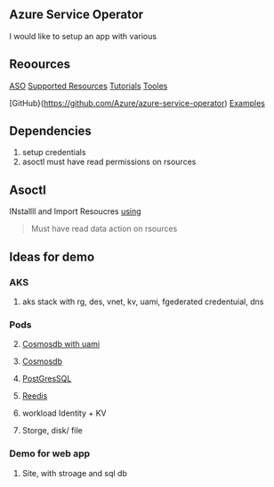 ## Azure Service Operator

I would like to setup an app with various 

## Reoources
[ASO](https://azure.github.io/azure-service-operator/)
[Supported Resources](https://azure.github.io/azure-service-operator/reference/)
[Tutorials](https://azure.github.io/azure-service-operator/tutorials/)
[Tooles](https://azure.github.io/azure-service-operator/tools/)

[GitHub}(https://github.com/Azure/azure-service-operator)
[Examples](https://github.com/Azure/azure-service-operator/blob/main/v2/samples/containerservice/v1api20210501/v1api20210501_managedcluster.yaml)

## Dependencies
1. setup credentials
2. asoctl must have read permissions on rsources

## Asoctl
INstallll and Import Resoucres [using](https://azure.github.io/azure-service-operator/tools/asoctl/)
> Must have read data action on rsources

## Ideas for demo 
### AKS
1. aks stack with rg, des, vnet, kv, uami, fgederated credentuial, dns

### Pods
2. [Cosmosdb with uami](https://github.com/Azure-Samples/azure-service-operator-samples/tree/master/cosmos-todo-list-mi)
3. [Cosmosdb](https://github.com/Azure-Samples/azure-service-operator-samples/tree/master/cosmos-todo-list)
4. [PostGresSQL](https://github.com/Azure-Samples/azure-service-operator-samples/tree/master/cosmos-todo-list)
5. [Reedis](https://github.com/Azure-Samples/azure-service-operator-samples/tree/master/azure-votes-redis)

6. workload Identity + KV
7. Storge, disk/ file

### Demo for web app
1. Site, with stroage and sql db